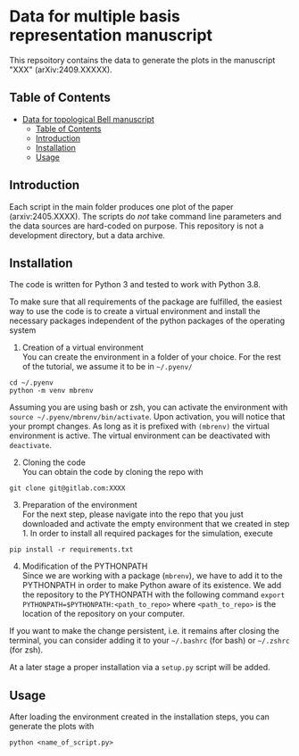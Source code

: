 # Data for multiple basis representation manuscript

This repsoitory contains the data to generate the plots in the manuscript "XXX" (arXiv:2409.XXXXX).

## Table of Contents

- [Data for topological Bell manuscript](#data-for-topological-bell-manuscript)
  - [Table of Contents](#table-of-contents)
  - [Introduction](#introduction)
  - [Installation](#installation)
  - [Usage](#usage)

## Introduction

Each script in the main folder produces one plot of the paper (arxiv:2405.XXXX).
The scripts do *not* take command line parameters and the data sources are hard-coded on purpose.
This repository is not a development directory, but a data archive.

## Installation

The code is written for Python 3 and tested to work with Python 3.8.

To make sure that all requirements of the package are fulfilled, the easiest way to use the code is to create a virtual environment and install the necessary packages independent of the python packages of the operating system

1. Creation of a virtual environment  
You can create the environment in a folder of your choice. 
For the rest of the tutorial, we assume it to be in `~/.pyenv/`
```
cd ~/.pyenv
python -m venv mbrenv
```
Assuming you are using bash or zsh, you can activate the environment with `source ~/.pyenv/mbrenv/bin/activate`.
Upon activation, you will notice that your prompt changes.
As long as it is prefixed with `(mbrenv)` the virtual environment is active.
The virtual environment can be deactivated with `deactivate`.

2. Cloning the code  
You can obtain the code by cloning the repo with
```
git clone git@gitlab.com:XXXX
```

3. Preparation of the environment  
For the next step, please navigate into the repo that you just downloaded and activate the empty environment that we created in step 1.
In order to install all required packages for the simulation, execute
```
pip install -r requirements.txt
```

4. Modification of the PYTHONPATH  
Since we are working with a package (`mbrenv`), we have to add it to the PYTHONPATH in order to make Python aware of its existence.
We add the repository to the PYTHONPATH with the following command
```export PYTHONPATH=$PYTHONPATH:<path_to_repo>```
where `<path_to_repo>` is the location of the repository on your computer.

If you want to make the change persistent, i.e. it remains after closing the terminal, you can consider adding it to your `~/.bashrc` (for bash) or `~/.zshrc` (for zsh).

At a later stage a proper installation via a `setup.py` script will be added.

## Usage

After loading the environment created in the installation steps, you can generate the plots with
```
python <name_of_script.py>
```
